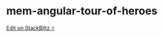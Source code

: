 # mem-angular-tour-of-heroes

[Edit on StackBlitz ⚡️](https://stackblitz.com/edit/mem-angular-tour-of-heroes)